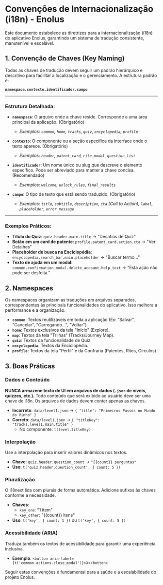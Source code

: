 # Convenções de Internacionalização (i18n) - Enolus

Este documento estabelece as diretrizes para a internacionalização (i18n) do aplicativo Enolus, garantindo um sistema de tradução consistente, manutenível e escalável.

## 1. Convenção de Chaves (Key Naming)

Todas as chaves de tradução devem seguir um padrão hierárquico e descritivo para facilitar a localização e o gerenciamento. A estrutura padrão é:

**`namespace.contexto.identificador.campo`**

---

### Estrutura Detalhada:

- **`namespace`**: O arquivo onde a chave reside. Corresponde a uma área principal da aplicação. (Obrigatório)
  - *Exemplos: `common`, `home`, `tracks`, `quiz`, `encyclopedia`, `profile`*

- **`contexto`**: O componente ou a seção específica da interface onde o texto aparece. (Obrigatório)
  - *Exemplos: `header`, `patent_card`, `rite_modal`, `question_list`*

- **`identificador`**: Um nome único ou slug que descreve o elemento específico. Pode ser abreviado para manter a chave concisa. (Recomendado)
  - *Exemplos: `welcome`, `unlock_rules`, `final_results`*

- **`campo`**: O tipo de texto que está sendo traduzido. (Obrigatório)
  - *Exemplos: `title`, `subtitle`, `description`, `cta` (Call to Action), `label`, `placeholder`, `error_message`*

---

### Exemplos Práticos:

- **Título do Quiz**: `quiz.header.main.title` -> "Desafios de Quiz"
- **Botão em um card de patente**: `profile.patent_card.action.cta` -> "Ver Detalhes"
- **Placeholder de busca na Enciclopédia**: `encyclopedia.search_bar.main.placeholder` -> "Buscar termo..."
- **Texto de ajuda em um modal**: `common.confirmation_modal.delete_account.help_text` -> "Esta ação não pode ser desfeita."

## 2. Namespaces

Os namespaces organizam as traduções em arquivos separados, correspondentes às principais funcionalidades do aplicativo. Isso melhora a performance e a organização.

- **`common`**: Textos reutilizáveis em toda a aplicação (Ex: "Salvar", "Cancelar", "Carregando...", "Voltar").
- **`home`**: Textos exclusivos da tela "Início" (Explore).
- **`map`**: Textos da tela "Trilhas" (Tracks/Journey Map).
- **`quiz`**: Textos da funcionalidade de Quiz.
- **`encyclopedia`**: Textos da Enciclopédia.
- **`profile`**: Textos da tela "Perfil" e da Confraria (Patentes, Ritos, Círculos).

## 3. Boas Práticas

### Dados e Conteúdo
**NUNCA armazene texto de UI em arquivos de dados (`.json` de níveis, quizzes, etc.).**
Todo conteúdo que será exibido ao usuário deve ser uma chave de i18n. Os arquivos de dados devem conter apenas as chaves.

- **Incorreto**: `data/level1.json` -> `{ "title": "Primeiros Passos no Mundo do Vinho" }`
- **Correto**: `data/level1.json` -> `{ "titleKey": "tracks.level1.main.title" }`
  - No componente: `t(level.titleKey)`

### Interpolação
Use a interpolação para inserir valores dinâmicos nos textos.

- **Chave**: `quiz.header.question_count` -> `"{{count}} perguntas"`
- **Uso**: `t('quiz.header.question_count', { count: 5 })`

### Pluralização
O i18next lida com plurais de forma automática. Adicione sufixos às chaves conforme a necessidade.

- **Chaves**:
  - `key_one`: "1 item"
  - `key_other`: "{{count}} itens"
- **Uso**: `t('key', { count: 1 })` ou `t('key', { count: 5 })`

### Acessibilidade (ARIA)
Traduza também os textos de acessibilidade para garantir uma experiência inclusiva.

- **Exemplo**: `<button aria-label={t('common.actions.close_modal')}>X</button>`

Seguir estas convenções é fundamental para a saúde e a escalabilidade do projeto Enolus.
